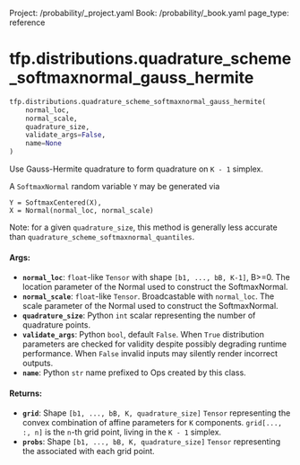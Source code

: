 Project: /probability/_project.yaml
Book: /probability/_book.yaml
page_type: reference
<div itemscope itemtype="http://developers.google.com/ReferenceObject">
<meta itemprop="name" content="tfp.distributions.quadrature_scheme_softmaxnormal_gauss_hermite" />
</div>

# tfp.distributions.quadrature_scheme_softmaxnormal_gauss_hermite

``` python
tfp.distributions.quadrature_scheme_softmaxnormal_gauss_hermite(
    normal_loc,
    normal_scale,
    quadrature_size,
    validate_args=False,
    name=None
)
```

Use Gauss-Hermite quadrature to form quadrature on `K - 1` simplex.

A `SoftmaxNormal` random variable `Y` may be generated via

```
Y = SoftmaxCentered(X),
X = Normal(normal_loc, normal_scale)
```

Note: for a given `quadrature_size`, this method is generally less accurate
than `quadrature_scheme_softmaxnormal_quantiles`.

#### Args:

* <b>`normal_loc`</b>: `float`-like `Tensor` with shape `[b1, ..., bB, K-1]`, B>=0.
    The location parameter of the Normal used to construct the SoftmaxNormal.
* <b>`normal_scale`</b>: `float`-like `Tensor`. Broadcastable with `normal_loc`.
    The scale parameter of the Normal used to construct the SoftmaxNormal.
* <b>`quadrature_size`</b>: Python `int` scalar representing the number of quadrature
    points.
* <b>`validate_args`</b>: Python `bool`, default `False`. When `True` distribution
    parameters are checked for validity despite possibly degrading runtime
    performance. When `False` invalid inputs may silently render incorrect
    outputs.
* <b>`name`</b>: Python `str` name prefixed to Ops created by this class.


#### Returns:

* <b>`grid`</b>: Shape `[b1, ..., bB, K, quadrature_size]` `Tensor` representing the
    convex combination of affine parameters for `K` components.
    `grid[..., :, n]` is the `n`-th grid point, living in the `K - 1` simplex.
* <b>`probs`</b>:  Shape `[b1, ..., bB, K, quadrature_size]` `Tensor` representing the
    associated with each grid point.